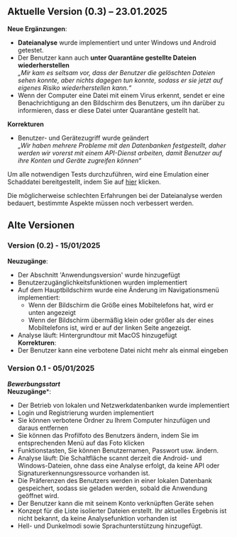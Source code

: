 ## Aktuelle Version (0.3) – 23.01.2025
**Neue Ergänzungen**:
- **Dateianalyse** wurde implementiert und unter Windows und Android getestet.
- Der Benutzer kann auch **unter Quarantäne gestellte Dateien wiederherstellen**\
*„Mir kam es seltsam vor, dass der Benutzer die gelöschten Dateien sehen konnte, aber nichts dagegen tun konnte, sodass er sie jetzt auf eigenes Risiko wiederherstellen kann.“*
- Wenn der Computer eine Datei mit einem Virus erkennt, sendet er eine Benachrichtigung an den Bildschirm des Benutzers, um ihn darüber zu informieren, dass er diese Datei unter Quarantäne gestellt hat.

**Korrekturen**
- Benutzer- und Gerätezugriff wurde geändert\
*„Wir haben mehrere Probleme mit den Datenbanken festgestellt, daher werden wir vorerst mit einem API-Dienst arbeiten, damit Benutzer auf ihre Konten und Geräte zugreifen können“*

Um alle notwendigen Tests durchzuführen, wird eine Emulation einer Schaddatei bereitgestellt, indem Sie auf [hier](www.google.es) klicken.

Die möglicherweise schlechten Erfahrungen bei der Dateianalyse werden bedauert, bestimmte Aspekte müssen noch verbessert werden.

## Alte Versionen
### Version (0.2) - 15/01/2025
**Neuzugänge**:
- Der Abschnitt 'Anwendungsversion' wurde hinzugefügt
- Benutzerzugänglichkeitsfunktionen wurden implementiert
- Auf dem Hauptbildschirm wurde eine Änderung im Navigationsmenü implementiert:
	- Wenn der Bildschirm die Größe eines Mobiltelefons hat, wird er unten angezeigt
	- Wenn der Bildschirm übermäßig klein oder größer als der eines Mobiltelefons ist, wird er auf der linken Seite angezeigt.
- Analyse läuft: Hintergrundtour mit MacOS hinzugefügt\
**Korrekturen**:
- Der Benutzer kann eine verbotene Datei nicht mehr als einmal eingeben

### Version 0.1 - 05/01/2025
***Bewerbungsstart***\
**Neuzugänge***:
- Der Betrieb von lokalen und Netzwerkdatenbanken wurde implementiert
- Login und Registrierung wurden implementiert
- Sie können verbotene Ordner zu Ihrem Computer hinzufügen und daraus entfernen
- Sie können das Profilfoto des Benutzers ändern, indem Sie im entsprechenden Menü auf das Foto klicken
- Funktionstasten, Sie können Benutzernamen, Passwort usw. ändern.
- Analyse läuft: Die Schaltfläche scannt derzeit die Android- und Windows-Dateien, ohne dass eine Analyse erfolgt, da keine API oder Signaturerkennungsressource vorhanden ist.
- Die Präferenzen des Benutzers werden in einer lokalen Datenbank gespeichert, sodass sie geladen werden, sobald die Anwendung geöffnet wird.
- Der Benutzer kann die mit seinem Konto verknüpften Geräte sehen
- Konzept für die Liste isolierter Dateien erstellt. Ihr aktuelles Ergebnis ist nicht bekannt, da keine Analysefunktion vorhanden ist
- Hell- und Dunkelmodi sowie Sprachunterstützung hinzugefügt.